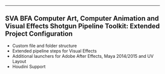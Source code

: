 -------------------------------------------------------------------------
SVA BFA Computer Art, Computer Animation and Visual Effects
Shotgun Pipeline Toolkit: Extended Project Configuration
-------------------------------------------------------------------------

- Custom file and folder structure
- Extended pipeline steps for Visual Effects
- Additional launchers for Adobe After Effects, Maya 2014/2015 and UV Layout
- Houdini Support
